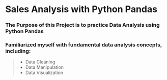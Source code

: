 # Sales Analysis with Python Pandas

### The Purpose of this Project is to practice Data Analysis using Python Pandas

### Familiarized myself with fundamental data analysis concepts, including:

> - Data Cleaning
> - Data Manipulation
> - Data Visualization
